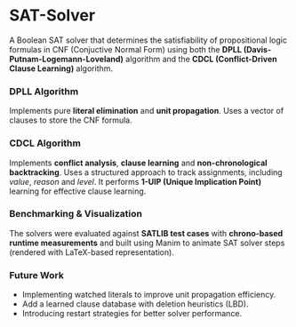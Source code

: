 # SAT-Solver

A Boolean SAT solver that determines the satisfiability of propositional logic formulas in CNF (Conjuctive Normal Form) using both the **DPLL (Davis-Putnam-Logemann-Loveland)** algorithm and the **CDCL (Conflict-Driven Clause Learning)** algorithm.

### DPLL Algorithm 
Implements pure **literal elimination** and **unit propagation**. Uses a vector of clauses to store the CNF formula.

### CDCL Algorithm 
Implements **conflict analysis**, **clause learning** and **non-chronological backtracking**. Uses a structured approach to track assignments, including *value*, *reason* and *level*. It performs **1-UIP (Unique Implication Point)** learning for effective clause learning. 

### Benchmarking & Visualization 
The solvers were evaluated against **SATLIB test cases** with **chrono-based runtime measurements** and built using Manim to animate SAT solver steps (rendered with LaTeX-based representation).

### Future Work 
+ Implementing watched literals to improve unit propagation efficiency.
+ Add a learned clause database with deletion heuristics (LBD).
+ Introducing restart strategies for better solver performance.

